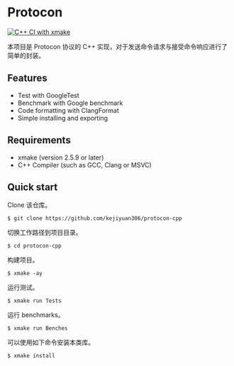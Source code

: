 # Protocon

[![C++ CI with xmake](https://github.com/kejiyuan306/protocon-cpp/actions/workflows/xmake.yml/badge.svg)](https://github.com/kejiyuan306/protocon-cpp/actions/workflows/xmake.yml)

本项目是 Protocon 协议的 C++ 实现，对于发送命令请求与接受命令响应进行了简单的封装。

## Features

- Test with GoogleTest
- Benchmark with Google benchmark
- Code formatting with ClangFormat
- Simple installing and exporting

## Requirements

- xmake (version 2.5.9 or later)
- C++ Compiler (such as GCC, Clang or MSVC)

## Quick start

Clone 该仓库。

```shell
$ git clone https://github.com/kejiyuan306/protocon-cpp
```

切换工作路径到项目目录。

```shell
$ cd protocon-cpp
```

构建项目。

```shell
$ xmake -ay
```

运行测试。

```shell
$ xmake run Tests
```

运行 benchmarks。

```shell
$ xmake run Benches
```

可以使用如下命令安装本类库。

```shell
$ xmake install
```
